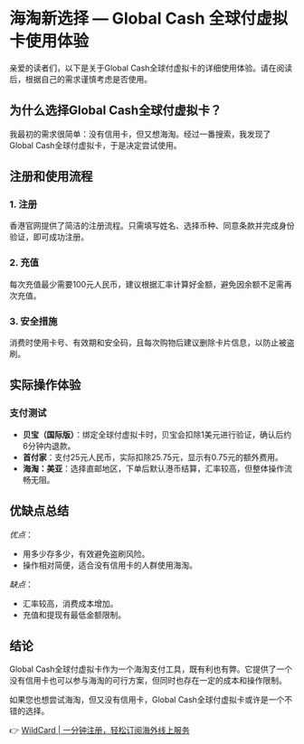 # 海淘新选择 — Global Cash 全球付虚拟卡使用体验

亲爱的读者们，以下是关于Global Cash全球付虚拟卡的详细使用体验。请在阅读后，根据自己的需求谨慎考虑是否使用。

## 为什么选择Global Cash全球付虚拟卡？

我最初的需求很简单：没有信用卡，但又想海淘。经过一番搜索，我发现了Global Cash全球付虚拟卡，于是决定尝试使用。

## 注册和使用流程

### 1. 注册

香港官网提供了简洁的注册流程。只需填写姓名、选择币种、同意条款并完成身份验证，即可成功注册。

### 2. 充值

每次充值最少需要100元人民币，建议根据汇率计算好金额，避免因余额不足需再次充值。

### 3. 安全措施

消费时使用卡号、有效期和安全码，且每次购物后建议删除卡片信息，以防止被盗刷。

## 实际操作体验

### 支付测试

- **贝宝（国际版）**：绑定全球付虚拟卡时，贝宝会扣除1美元进行验证，确认后约6分钟内退款。
- **首付家**：支付25元人民币，实际扣除25.75元，显示有0.75元的额外费用。
- **海淘：美亚**：选择直邮地区，下单后默认港币结算，汇率较高，但整体操作流畅无阻。

## 优缺点总结

*优点*：
- 用多少存多少，有效避免盗刷风险。
- 操作相对简便，适合没有信用卡的人群使用海淘。

*缺点*：
- 汇率较高，消费成本增加。
- 充值和提现有最低金额限制。

## 结论

Global Cash全球付虚拟卡作为一个海淘支付工具，既有利也有弊。它提供了一个没有信用卡也可以参与海淘的可行方案，但同时也存在一定的成本和操作限制。

如果您也想尝试海淘，但又没有信用卡，Global Cash全球付虚拟卡或许是一个不错的选择。

👉 [WildCard | 一分钟注册，轻松订阅海外线上服务](https://bbtdd.com/WildCard)